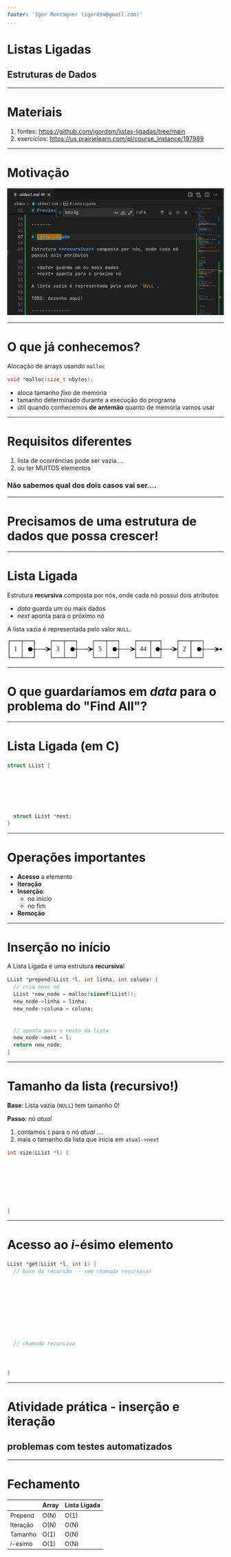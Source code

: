 ```yaml
---
footer: 'Igor Montagner (igordsm@gmail.com)'
...
```


<!-- _class: front -->

# Listas Ligadas 

## Estruturas de Dados

-------

# Materiais

1. fontes: https://github.com/igordsm/listas-ligadas/tree/main
2. exercícios: https://us.prairielearn.com/pl/course_instance/197989


--------



# Motivação

![](./vscode-find.png)

--------------

# O que já conhecemos?

Alocação de arrays usando `malloc`

```c
void *malloc(size_t nbytes);
```

- aloca tamanho *fixo* de memória
- tamanho determinado durante a execução do programa
- útil quando conhecemos **de antemão** quanto de memória vamos usar

-----

# Requisitos diferentes

1. lista de ocorrências pode ser vazia....
2. ou ter MUITOS elementos

### Não sabemos qual dos dois casos vai ser....

------

<!-- _class: front -->

# Precisamos de uma estrutura de dados que possa crescer!


-------

# Lista Ligada

Estrutura **recursiva** composta por nós, onde cada nó possui dois atributos

- *data* guarda um ou mais dados
- *next* aponta para o próximo nó

A lista vazia é representada pelo valor `NULL`.

![](lista-ligada.png)

--------------

<!-- _class: front -->
# O que guardaríamos em *data* para o problema do "Find All"?

-----

# Lista Ligada (em C)

```c
struct LList {



  


  struct LList *next;
}
```

--------------------

# Operações importantes

- **Acesso** a elemento
- **Iteração** 
- **Inserção**:
  - no início
  - no fim
- **Remoção**

-----------------

# Inserção no início

A Lista Ligada é uma estrutura **recursiva**!

```c
LList *prepend(LList *l, int linha, int coluna) {
  // cria novo nó
  LList *new_node = malloc(sizeof(LList));
  new_node->linha = linha;
  new_node->coluna = coluna;


  // aponta para o resto da lista
  new_node->next = l;  
  return new_node;
}
```

-------------------

# Tamanho da lista (recursivo!)

**Base**: Lista vazia (`NULL`) tem tamanho 0!

**Passo**: nó *atual*

1. contamos `1` para o nó *atual* ....
2. mais o tamanho da lista que inicia em `atual->next`


```c
int size(LList *l) {






  
}  
```

--------------------

# Acesso ao *i*-ésimo elemento

```c
LList *get(LList *l, int i) {
  // base da recursão -- sem chamada recursiva!









  // chamada recursiva


  
}
```

-----------------------

<!-- _class: front -->

# Atividade prática - inserção e iteração

## problemas com testes automatizados

------------------

# Fechamento

|           | Array | Lista Ligada |
|-----------|-------|--------------|
| Prepend   | O(N)  | O(1)         |
| Iteração  | O(N)  | O(N)         |
| Tamanho   | O(1)  | O(N)         |
| *i*-ésimo | O(1)  | O(N)         |
